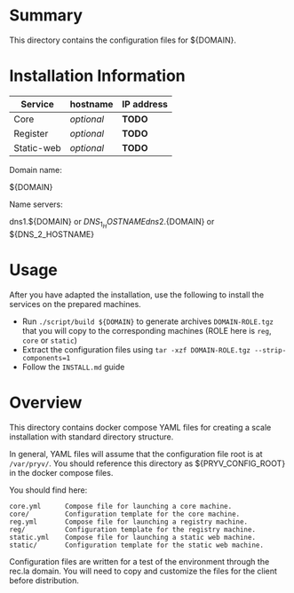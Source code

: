 
# Summary

This directory contains the configuration files for ${DOMAIN}. 


# Installation Information

| Service | hostname | IP address 
| --- | -------- | ---------  |
| Core | *optional* | **TODO**
| Register | *optional* | **TODO**
| Static-web | *optional* | **TODO**

 
Domain name: 

${DOMAIN}
 
Name servers: 

dns1.${DOMAIN} or ${DNS_1_HOSTNAME}
dns2.${DOMAIN} or ${DNS_2_HOSTNAME}


# Usage

After you have adapted the installation, use the following to install the services on the prepared machines.  

* Run `./script/build ${DOMAIN}` to generate archives `DOMAIN-ROLE.tgz` that you will copy to the corresponding machines (ROLE here is `reg`, `core` or `static`)
* Extract the configuration files using `tar -xzf DOMAIN-ROLE.tgz --strip-components=1`
* Follow the `INSTALL.md` guide 


# Overview

This directory contains docker compose YAML files for creating a scale
installation with standard directory structure. 

In general, YAML files will assume that the configuration file root is at 
`/var/pryv/`. You should reference this directory as ${PRYV_CONFIG_ROOT} in the
docker compose files. 

You should find here: 

    core.yml      Compose file for launching a core machine.
    core/         Configuration template for the core machine. 
    reg.yml       Compose file for launching a registry machine. 
    reg/          Configuration template for the registry machine. 
    static.yml    Compose file for launching a static web machine. 
    static/       Configuration template for the static web machine. 
    
Configuration files are written for a test of the environment through the rec.la
domain. You will need to copy and customize the files for the client before
distribution. 

